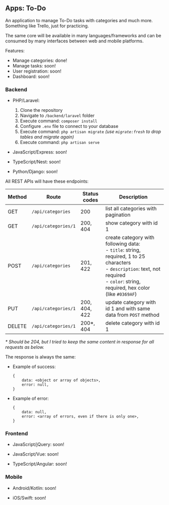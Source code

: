 ## Apps: To-Do

An application to manage To-Do tasks with categories and much more. Something like Trello, just for practicing.

The same core will be available in many languages/frameworks and can be consumed by many interfaces between web and mobile platforms.

Features:
- Manage categories: done!
- Manage tasks: soon!
- User registration: soon!
- Dashboard: soon!

### Backend

- PHP/Laravel:
  1. Clone the repository
  2. Navigate to ```/backend/laravel``` folder
  3. Execute command: ```composer install```
  4. Configure ```.env``` file to connect to your database
  5. Execute command: ```php artisan migrate``` *(use ```migrate:fresh``` to drop tables and migrate again)*
  6. Execute command: ```php artisan serve```

- JavaScript/Express: soon!

- TypeScript/Nest: soon!

- Python/Django: soon!

All REST APIs will have these endpoints:

| Method | Route | Status codes | Description |
| - | - | - | - |
| GET | ```/api/categories``` | 200 | list all categories with pagination
| GET | ```/api/categories/1``` | 200, 404 | show category with id 1
| POST | ```/api/categories``` |  201, 422 | create category with following data:<br />- ```title```: string, required, 1 to 25 characters<br />- ```description```: text, not required<br />- ```color```: string, required, hex color (like ```#0369AF```)
| PUT | ```/api/categories/1``` | 200, 404, 422 | update category with id 1 and with same data from ```POST``` method
| DELETE | ```/api/categories/1``` | 200*, 404 | delete category with id 1

*\* Should be 204, but I tried to keep the same content in response for all requests as below.*

The response is always the same:

- Example of success:
    ```
    {
        data: <object or array of objects>,
        error: null,
    }
    ```

- Example of error:
    ```
    {
        data: null,
        error: <array of errors, even if there is only one>,
    }
    ```

### Frontend

- JavaScript/jQuery: soon!

- JavaScript/Vue: soon!

- TypeScript/Angular: soon!

### Mobile

- Android/Kotlin: soon!

- iOS/Swift: soon!
